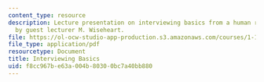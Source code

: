```yaml
---
content_type: resource
description: Lecture presentation on interviewing basics from a human resources perspective
  by guest lecturer M. Wiseheart.
file: https://ol-ocw-studio-app-production.s3.amazonaws.com/courses/1-133-masters-of-engineering-concepts-of-engineering-practice-fall-2007/f8cc967be63a004b80300bc7a40bb880_lec_10_mw.pdf
file_type: application/pdf
resourcetype: Document
title: Interviewing Basics
uid: f8cc967b-e63a-004b-8030-0bc7a40bb880
---
```

